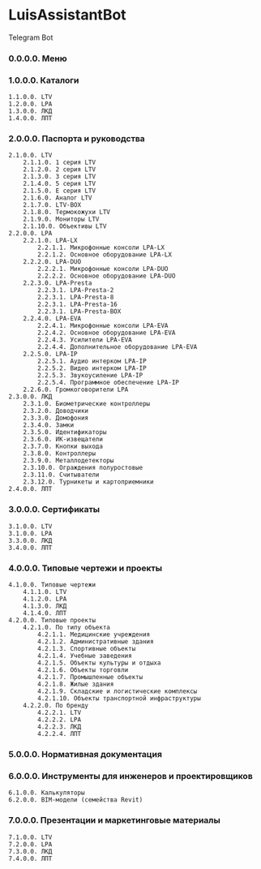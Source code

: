 # LuisAssistantBot
Telegram Bot

### 0.0.0.0. Меню
### 1.0.0.0. Каталоги
	1.1.0.0. LTV
	1.2.0.0. LPA
	1.3.0.0. ЛКД
	1.4.0.0. ЛПТ
### 2.0.0.0. Паспорта и руководства
	2.1.0.0. LTV
		2.1.1.0. 1 серия LTV
		2.1.2.0. 2 серия LTV
		2.1.3.0. 3 серия LTV
		2.1.4.0. 5 серия LTV
		2.1.5.0. Е серия LTV
		2.1.6.0. Аналог LTV
		2.1.7.0. LTV-BOX
		2.1.8.0. Термокожухи LTV
		2.1.9.0. Мониторы LTV
		2.1.10.0. Объективы LTV
	2.2.0.0. LPA
		2.2.1.0. LPA-LX
			2.2.1.1. Микрофонные консоли LPA-LX
			2.2.1.2. Основное оборудование LPA-LX
		2.2.2.0. LPA-DUO
			2.2.2.1. Микрофонные консоли LPA-DUO
			2.2.2.2. Основное оборудование LPA-DUO
		2.2.3.0. LPA-Presta
			2.2.3.1. LPA-Presta-2
			2.2.3.1. LPA-Presta-8
			2.2.3.1. LPA-Presta-16
			2.2.3.1. LPA-Presta-BOX
		2.2.4.0. LPA-EVA
			2.2.4.1. Микрофонные консоли LPA-EVA
			2.2.4.2. Основное оборудование LPA-EVA
			2.2.4.3. Усилители LPA-EVA
			2.2.4.4. Дополнительное оборудование LPA-EVA
		2.2.5.0. LPA-IP
			2.2.5.1. Аудио интерком LPA-IP
			2.2.5.2. Видео интерком LPA-IP
			2.2.5.3. Звукоусиление LPA-IP
			2.2.5.4. Программное обеспечение LPA-IP
		2.2.6.0. Громкоговорители LPA
	2.3.0.0. ЛКД
		2.3.1.0. Биометрические контроллеры
		2.3.2.0. Доводчики
		2.3.3.0. Домофония
		2.3.4.0. Замки
		2.3.5.0. Идентификаторы
		2.3.6.0. ИК-извещатели
		2.3.7.0. Кнопки выхода
		2.3.8.0. Контроллеры
		2.3.9.0. Металлодетекторы
		2.3.10.0. Ограждения полуростовые
		2.3.11.0. Считыватели
		2.3.12.0. Турникеты и картоприемники
	2.4.0.0. ЛПТ
### 3.0.0.0. Сертификаты
	3.1.0.0. LTV
	3.1.0.0. LPA
	3.3.0.0. ЛКД
	3.4.0.0. ЛПТ
### 4.0.0.0. Типовые чертежи и проекты
	4.1.0.0. Типовые чертежи
		4.1.1.0. LTV
		4.1.2.0. LPA
		4.1.3.0. ЛКД
		4.1.4.0. ЛПТ
	4.2.0.0. Типовые проекты
		4.2.1.0. По типу объекта
			4.2.1.1. Медицинские учреждения
			4.2.1.2. Административные здания
			4.2.1.3. Спортивные объекты
			4.2.1.4. Учебные заведения
			4.2.1.5. Объекты культуры и отдыха
			4.2.1.6. Объекты торговли
			4.2.1.7. Промышленные объекты
			4.2.1.8. Жилые здания
			4.2.1.9. Складские и логистические комплексы
			4.2.1.10. Объекты транспортной инфраструктуры
		4.2.2.0. По бренду
			4.2.2.1. LTV
			4.2.2.2. LPA
			4.2.2.3. ЛКД
			4.2.2.4. ЛПТ
### 5.0.0.0. Нормативная документация
### 6.0.0.0. Инструменты для инженеров и проектировщиков
	6.1.0.0. Калькуляторы
	6.2.0.0. BIM-модели (семейства Revit)
### 7.0.0.0. Презентации и маркетинговые материалы
	7.1.0.0. LTV
	7.2.0.0. LPA
	7.3.0.0. ЛКД
	7.4.0.0. ЛПТ
